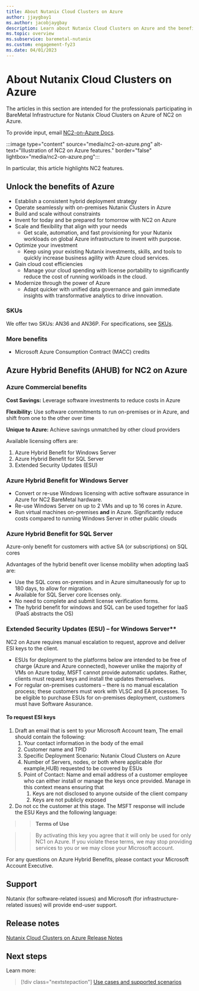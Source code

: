 ```yaml
---
title: About Nutanix Cloud Clusters on Azure
author: jjaygbay1
ms.author: jacobjaygbay
description: Learn about Nutanix Cloud Clusters on Azure and the benefits it offers.
ms.topic: overview
ms.subservice: baremetal-nutanix
ms.custom: engagement-fy23
ms.date: 04/01/2023
---
```


# About Nutanix Cloud Clusters on Azure

The articles in this section are intended for the professionals participating in BareMetal Infrastructure for Nutanix Cloud Clusters on Azure of NC2 on Azure.

 To provide input, email [NC2-on-Azure Docs](mailto:AzNutanixPM@microsoft.com).

:::image type="content" source="media/nc2-on-azure.png" alt-text="Illustration of NC2 on Azure features." border="false" lightbox="media/nc2-on-azure.png":::

In particular, this article highlights NC2 features.

## Unlock the benefits of Azure

* Establish a consistent hybrid deployment strategy
* Operate seamlessly with on-premises Nutanix Clusters in Azure
* Build and scale without constraints
* Invent for today and be prepared for tomorrow with NC2 on Azure
* Scale and flexibility that align with your needs 
   * Get scale, automation, and fast provisioning for your Nutanix workloads on global Azure infrastructure to invent with purpose.
* Optimize your investment
   * Keep using your existing Nutanix investments, skills, and tools to quickly increase business agility with Azure cloud services.
* Gain cloud cost efficiencies
   * Manage your cloud spending with license portability to significantly reduce the cost of running workloads in the cloud.
* Modernize through the power of Azure
   * Adapt quicker with unified data governance and gain immediate insights with transformative analytics to drive innovation.

### SKUs

We offer two SKUs: AN36 and AN36P. For specifications, see [SKUs](skus.md).

### More benefits

* Microsoft Azure Consumption Contract (MACC) credits

## **Azure Hybrid Benefits (AHUB) for NC2 on Azure**

### Azure Commercial benefits

**Cost Savings:** Leverage software investments to reduce costs in Azure

**Flexibility:** Use software commitments to run on-premises or in Azure, and shift from one to the other over time

**Unique to Azure:** Achieve savings unmatched by other cloud providers

Available licensing offers are:

1. Azure Hybrid Benefit for Windows Server
2. Azure Hybrid Benefit for SQL Server
3. Extended Security Updates (ESU)

### Azure Hybrid Benefit for Windows Server

- Convert or re-use Windows licensing with active software assurance in Azure for NC2 BareMetal hardware.
- Re-use Windows Server on up to 2 VMs and up to 16 cores in Azure.
- Run virtual machines on-premises **and** in Azure. Significantly reduce costs compared to running Windows Server in other public clouds

### Azure Hybrid Benefit for SQL Server

Azure-only benefit for customers with active SA (or subscriptions) on SQL cores

Advantages of the hybrid benefit over license mobility when adopting IaaS are:

- Use the SQL cores on-premises and in Azure simultaneously for up to 180 days, to allow for migration.
- Available for SQL Server core licenses only.
- No need to complete and submit license verification forms.
- The hybrid benefit for windows and SQL can be used together for IaaS (PaaS abstracts the OS)

### Extended Security Updates (ESU) – for Windows Server**

NC2 on Azure requires manual escalation to request, approve and deliver ESI keys to the client.

- ESUs for deployment to the platforms below are intended to be free of charge (Azure and Azure connected), however unlike the majority of VMs on Azure today, MSFT cannot provide automatic updates. Rather, clients must request keys and install the updates themselves.
- For regular on-premises customers – there is no manual escalation process; these customers must work with VLSC and EA processes. To be eligible to purchase ESUs for on-premises deployment, customers must have Software Assurance.

#### To request ESI keys

1. Draft an email that is sent to your Microsoft Account team, The email should contain the following:
   1. Your contact information in the body of the email
   1. Customer name and TPID
   1. Specific Deployment Scenario: Nutanix Cloud Clusters on Azure
   1. Number of Servers, nodes, or both where applicable (for example,HUB) requested to be covered by ESUs
   1. Point of Contact: Name and email address of a customer employee who can either install or manage the keys once provided. Manage in this context means ensuring that
      1. Keys are not disclosed to anyone outside of the client company
      2. Keys are not publicly exposed
1.  Do not cc the customer at this stage. The MSFT response will include the ESU Keys and the following language:

>> **Terms of Use**

>> By activating this key you agree that it will only be used for only NC1 on Azure. If you violate these terms, we may stop providing services to you or we may close your Microsoft account.

For any questions on Azure Hybrid Benefits, please contact your Microsoft Account Executive.

## Support

Nutanix (for software-related issues) and Microsoft (for infrastructure-related issues) will provide end-user support.

## Release notes

[Nutanix Cloud Clusters on Azure Release Notes](https://portal.nutanix.com/page/documents/details?targetId=Nutanix-Cloud-Clusters-On-Azure-Release-Notes:Nutanix-Cloud-Clusters-On-Azure-Release-Notes)

## Next steps

Learn more:

> [!div class="nextstepaction"]
> [Use cases and supported scenarios](use-cases-and-supported-scenarios.md)
